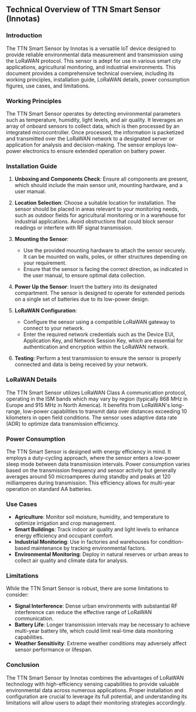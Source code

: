 ## Technical Overview of TTN Smart Sensor (Innotas)

### Introduction

The TTN Smart Sensor by Innotas is a versatile IoT device designed to provide reliable environmental data measurement and transmission using the LoRaWAN protocol. This sensor is adept for use in various smart city applications, agricultural monitoring, and industrial environments. This document provides a comprehensive technical overview, including its working principles, installation guide, LoRaWAN details, power consumption figures, use cases, and limitations.

### Working Principles

The TTN Smart Sensor operates by detecting environmental parameters such as temperature, humidity, light levels, and air quality. It leverages an array of onboard sensors to collect data, which is then processed by an integrated microcontroller. Once processed, the information is packetized and transmitted over the LoRaWAN network to a designated server or application for analysis and decision-making. The sensor employs low-power electronics to ensure extended operation on battery power.

### Installation Guide

1. **Unboxing and Components Check**: Ensure all components are present, which should include the main sensor unit, mounting hardware, and a user manual.

2. **Location Selection**: Choose a suitable location for installation. The sensor should be placed in areas relevant to your monitoring needs, such as outdoor fields for agricultural monitoring or in a warehouse for industrial applications. Avoid obstructions that could block sensor readings or interfere with RF signal transmission.

3. **Mounting the Sensor**: 
   - Use the provided mounting hardware to attach the sensor securely. It can be mounted on walls, poles, or other structures depending on your requirement.
   - Ensure that the sensor is facing the correct direction, as indicated in the user manual, to ensure optimal data collection.

4. **Power Up the Sensor**: Insert the battery into its designated compartment. The sensor is designed to operate for extended periods on a single set of batteries due to its low-power design.

5. **LoRaWAN Configuration**: 
   - Configure the sensor using a compatible LoRaWAN gateway to connect to your network.
   - Enter the required network credentials such as the Device EUI, Application Key, and Network Session Key, which are essential for authentication and encryption within the LoRaWAN network.

6. **Testing**: Perform a test transmission to ensure the sensor is properly connected and data is being received by your network.

### LoRaWAN Details

The TTN Smart Sensor utilizes LoRaWAN Class A communication protocol, operating in the ISM bands which may vary by region (typically 868 MHz in Europe and 915 MHz in North America). It benefits from LoRaWAN's long-range, low-power capabilities to transmit data over distances exceeding 10 kilometers in open field conditions. The sensor uses adaptive data rate (ADR) to optimize data transmission efficiency.

### Power Consumption

The TTN Smart Sensor is designed with energy efficiency in mind. It employs a duty-cycling approach, where the sensor enters a low-power sleep mode between data transmission intervals. Power consumption varies based on the transmission frequency and sensor activity but generally averages around 50 microamperes during standby and peaks at 120 milliamperes during transmission. This efficiency allows for multi-year operation on standard AA batteries.

### Use Cases

- **Agriculture**: Monitor soil moisture, humidity, and temperature to optimize irrigation and crop management.
- **Smart Buildings**: Track indoor air quality and light levels to enhance energy efficiency and occupant comfort.
- **Industrial Monitoring**: Use in factories and warehouses for condition-based maintenance by tracking environmental factors.
- **Environmental Monitoring**: Deploy in natural reserves or urban areas to collect air quality and climate data for analysis.

### Limitations

While the TTN Smart Sensor is robust, there are some limitations to consider:

- **Signal Interference**: Dense urban environments with substantial RF interference can reduce the effective range of LoRaWAN communication.
- **Battery Life**: Longer transmission intervals may be necessary to achieve multi-year battery life, which could limit real-time data monitoring capabilities.
- **Weather Sensitivity**: Extreme weather conditions may adversely affect sensor performance or lifespan.

### Conclusion

The TTN Smart Sensor by Innotas combines the advantages of LoRaWAN technology with high-efficiency sensing capabilities to provide valuable environmental data across numerous applications. Proper installation and configuration are crucial to leverage its full potential, and understanding its limitations will allow users to adapt their monitoring strategies accordingly.